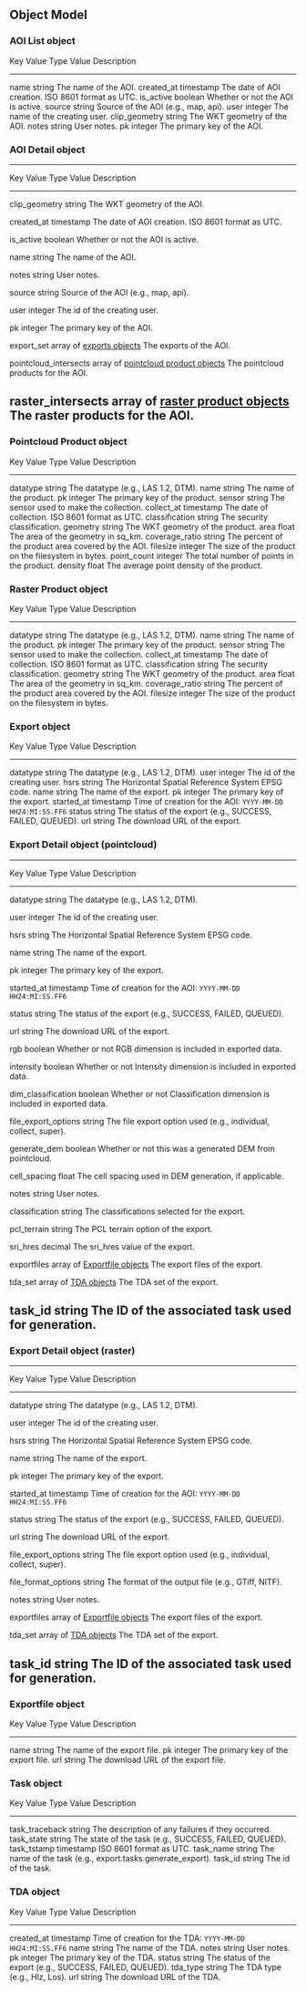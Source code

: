 Object Model
------------

### AOI List object

  Key                     Value Type   Value Description
  ------------------- ------------ -------------------------------------
  name                string       The name of the AOI.
  created\_at         timestamp    The date of AOI creation. ISO 8601 format as UTC.
  is\_active          boolean      Whether or not the AOI is active.
  source              string       Source of the AOI (e.g., map, api).
  user                integer      The name of the creating user.
  clip\_geometry      string       The WKT geometry of the AOI.
  notes               string       User notes.
  pk                  integer      The primary key of the AOI.

### AOI Detail object

  ---------------------------------------------------------------------------------------------------------------------------------------------------------------
  Key                        Value Type                                                        Value Description
  -------------------------- ----------------------------------------------------------------- ------------------------------------------------------------------
  clip\_geometry             string                                                            The WKT geometry of the AOI.
  
  created\_at                timestamp                                                         The date of AOI creation. ISO 8601 format as UTC.
  
  is\_active                 boolean                                                           Whether or not the AOI is active.
  
  name                       string                                                            The name of the AOI.
  
  notes                      string                                                            User notes.
  
  source                     string                                                            Source of the AOI (e.g., map, api).
  
  user                       integer                                                           The id of the creating user.
  
  pk                         integer                                                           The primary key of the AOI.
  
  export\_set                array of [exports objects](#export-object)                        The exports of the AOI.
  
  pointcloud\_intersects     array of [pointcloud product objects](#pointcloud-product-object) The pointcloud products for the AOI.
  
  raster\_intersects         array of [raster product objects](#raster-product-object)         The raster products for the AOI.
  ---------------------------------------------------------------------------------------------------------------------------------------------------------------

### Pointcloud Product object

  Key            Value Type   Value Description
  -------------- ------------ -------------------------------------
  datatype       string       The datatype (e.g., LAS 1.2, DTM).
  name           string       The name of the product.
  pk             integer      The primary key of the product.
  sensor         string       The sensor used to make the collection.
  collect\_at    timestamp    The date of collection. ISO 8601 format as UTC.
  classification string       The security classification.
  geometry       string       The WKT geometry of the product.
  area           float        The area of the geometry in sq_km.
  coverage\_ratio string      The percent of the product area covered by the AOI.
  filesize       integer      The size of the product on the filesystem in bytes.
  point\_count    integer     The total number of points in the product.
  density        float        The average point density of the product.

### Raster Product object

  Key            Value Type   Value Description
  -------------- ------------ -------------------------------------
  datatype       string       The datatype (e.g., LAS 1.2, DTM).
  name           string       The name of the product.
  pk             integer      The primary key of the product.
  sensor         string       The sensor used to make the collection.
  collect\_at    timestamp    The date of collection. ISO 8601 format as UTC.
  classification string       The security classification.
  geometry       string       The WKT geometry of the product.
  area           float        The area of the geometry in sq_km.
  coverage\_ratio string      The percent of the product area covered by the AOI.
  filesize       integer      The size of the product on the filesystem in bytes.

### Export object

  Key                 Value Type   Value Description
  ------------------- ------------ -----------------------------------------------------------
  datatype            string       The datatype (e.g., LAS 1.2, DTM).
  user                integer      The id of the creating user.
  hsrs                string       The Horizontal Spatial Reference System EPSG code.
  name                string       The name of the export.
  pk                  integer      The primary key of the export.
  started\_at         timestamp    Time of creation for the AOI: `YYYY-MM-DD HH24:MI:SS.FF6`
  status              string       The status of the export (e.g., SUCCESS, FAILED, QUEUED).
  url                 string       The download URL of the export.

### Export Detail object (pointcloud)

  --------------------------------------------------------------------------------------------------------------------------------
  Key                   Value Type                                            Value Description
  --------------------- ----------------------------------------------------- ----------------------------------------------------
  datatype              string                                                The datatype (e.g., LAS 1.2, DTM).
  
  user                  integer                                               The id of the creating user.
  
  hsrs                  string                                                The Horizontal Spatial Reference System EPSG code.
  
  name                  string                                                The name of the export.
  
  pk                    integer                                               The primary key of the export.
  
  started\_at           timestamp                                             Time of creation for the AOI: `YYYY-MM-DD HH24:MI:SS.FF6`
  
  status                string                                                The status of the export (e.g., SUCCESS, FAILED, QUEUED).
  
  url                   string                                                The download URL of the export.
  
  rgb                   boolean                                               Whether or not RGB dimension is included in exported data.
  
  intensity             boolean                                               Whether or not Intensity dimension is included in exported data.
  
  dim\_classification   boolean                                               Whether or not Classification dimension is included in exported data.
  
  file\_export\_options string                                                The file export option used (e.g., individual, collect, super).
  
  generate\_dem         boolean                                               Whether or not this was a generated DEM from pointcloud.
  
  cell\_spacing         float                                                 The cell spacing used in DEM generation, if applicable.
  
  notes                 string                                                User notes.
  
  classification        string                                                The classifications selected for the export.
  
  pcl\_terrain          string                                                The PCL terrain option of the export.
  
  sri\_hres             decimal                                               The sri_hres value of the export.
  
  exportfiles           array of [Exportfile objects](#exportfile-object)     The export files of the export.
  
  tda\_set              array of [TDA objects](#tda-object)                   The TDA set of the export.
  
  task\_id              string                                                The ID of the associated task used for generation.
  --------------------------------------------------------------------------------------------------------------------------------

### Export Detail object (raster)

  ------------------------------------------------------------------------------------------------------------------------------
  Key                    Value Type                                         Value Description
  ---------------------- -------------------------------------------------- ----------------------------------------------------
  datatype               string                                             The datatype (e.g., LAS 1.2, DTM).
  
  user                   integer                                            The id of the creating user.
  
  hsrs                   string                                             The Horizontal Spatial Reference System EPSG code.
  
  name                   string                                             The name of the export.
  
  pk                     integer                                            The primary key of the export.
  
  started\_at            timestamp                                          Time of creation for the AOI: `YYYY-MM-DD HH24:MI:SS.FF6`
  
  status                 string                                             The status of the export (e.g., SUCCESS, FAILED, QUEUED).
  
  url                    string                                             The download URL of the export.
  
  file\_export\_options  string                                             The file export option used (e.g., individual, collect, super).
  
  file\_format\_options  string                                             The format of the output file (e.g., GTiff, NITF).
  
  notes                  string                                             User notes.
  
  exportfiles            array of [Exportfile objects](#exportfile-object)  The export files of the export.
  
  tda\_set               array of [TDA objects](#tda-object)                The TDA set of the export.
  
  task\_id               string                                             The ID of the associated task used for generation.
  ------------------------------------------------------------------------------------------------------------------------------

### Exportfile object

  Key    Value Type   Value Description
  ------ ------------ --------------------------------------
  name   string       The name of the export file.
  pk     integer      The primary key of the export file.
  url    string       The download URL of the export file.

### Task object

  Key               Value Type   Value Description
  ----------------- ------------ -------------------------------------------------------------
  task\_traceback   string       The description of any failures if they occurred.
  task\_state       string       The state of the task (e.g., SUCCESS, FAILED, QUEUED).
  task\_tstamp      timestamp    ISO 8601 format as UTC.
  task\_name        string       The name of the task (e.g., export.tasks.generate\_export).
  task\_id          string       The id of the task.

### TDA object

  Key           Value Type   Value Description
  ------------- ------------ -----------------------------------------------------------
  created\_at   timestamp    Time of creation for the TDA: `YYYY-MM-DD HH24:MI:SS.FF6`
  name          string       The name of the TDA.
  notes         string       User notes.
  pk            integer      The primary key of the TDA.
  status        string       The status of the export (e.g., SUCCESS, FAILED, QUEUED).
  tda\_type     string       The TDA type (e.g., Hlz, Los).
  url           string       The download URL of the TDA.

